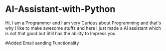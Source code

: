 # AI-Assistant-with-Python
Hi, I am a Programmer and I am very Curious about Programming and that's why I like to make awesome stuffs and here I just made a AI assistant which is not that good but Still has the ability to Impress you.

#Added Email sending Functionality
